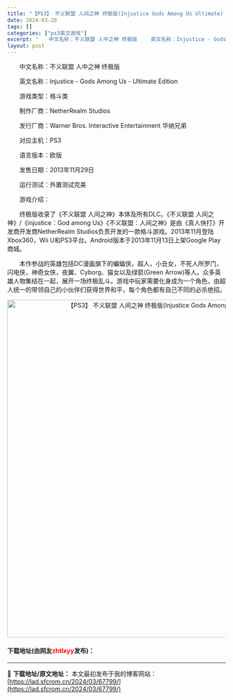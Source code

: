 ```yaml
---
title: "【PS3】 不义联盟 人间之神 终极版(Injustice Gods Among Us Ultimate) 欧版下载"
date: 2024-03-28
tags: []
categories: ["ps3英文游戏"]
excerpt: "　　中文名称：不义联盟 人中之神 终极版 　　英文名称：Injustice - Gods Among Us - Ultimate Edition 　　游戏类型：格斗类 　　制作厂商：NetherRealm Studios 　　发行厂商：Warner Bros. Interactive Enterta&hellip;"
layout: post
---
```


 <p>　　中文名称：不义联盟 人中之神 终极版</p> <p>　　英文名称：Injustice - Gods Among Us - Ultimate Edition</p> <p>　　游戏类型：格斗类</p> <p>　　制作厂商：NetherRealm Studios</p> <p>　　发行厂商：Warner Bros. Interactive Entertainment 华纳兄弟</p> <p>　　对应主机：PS3</p> <p>　　语言版本：欧版</p> <p>　　发售日期：2013年11月29日</p> <p>　　运行测试：外置测试完美</p> <p>　　游戏介绍：</p> <p>　　终极版收录了《不义联盟 人间之神》本体及所有DLC。《不义联盟 人间之神》/《injustice：God among Us》《不义联盟：人间之神》是由《真人快打》开发商开发商NetherRealm Studios负责开发的一款格斗游戏。2013年11月登陆Xbox360，Wii U和PS3平台。Android版本于2013年11月13日上架Google Play商城。</p> <p>　　本作参战的英雄包括DC漫画旗下的蝙蝠侠，超人，小丑女，不死人所罗门，闪电侠，神奇女侠，夜翼、Cyborg、猫女以及绿箭(Green Arrow)等人。众多英雄人物集结在一起，展开一场终极乱斗。游戏中玩家需要化身成为一个角色，由超人统一的带领自己的小伙伴们获得世界和平，每个角色都有自己不同的必杀绝招。</p> <p align="center"><img align="" border="0" src="https://lad.sfcrom.cn/wp-content/uploads/2024/03/20240328_66051c67bdecb.jpg" width="778" alt="【PS3】 不义联盟 人间之神 终极版(Injustice Gods Among Us Ultimate) 欧版下载" /></p> <p><h4>下载地址(由网友<font color="red">zhtlxyy</font>发布)：</h4></p> 

---
📖 **下载地址/原文地址：** 本文最初发布于我的博客网站：[https://lad.sfcrom.cn/2024/03/67799/](https://lad.sfcrom.cn/2024/03/67799/)
